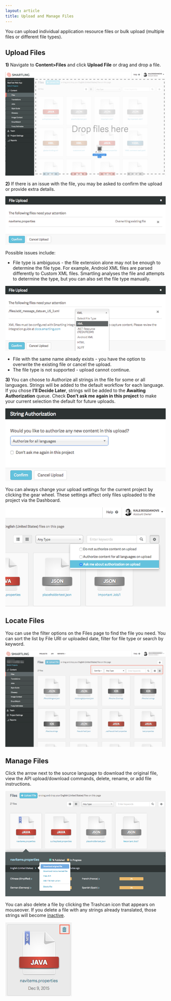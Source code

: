 ```yaml
---
layout: article
title: Upload and Manage Files
---
```



You can upload individual application resource files or bulk upload (multiple files or different file types).

## Upload Files

**1)** Navigate to **Content&gt;Files** and click **Upload File** or drag and drop a file.

![](/uploads/versions/uploadfiles---x----1254-811x---.png)

**2)** If there is an issue with the file, you may be asked to confirm the upload or provide extra details.

![](/uploads/versions/uploadfiles2---x----771-233x---.png)

Possible issues include:

* File type is ambiguous - the file extension alone may not be enough to determine the file type. For example, Android XML files are parsed differently to Custom XML files. Smartling analyses the file and attempts to determine the type, but you can also set the file type manually.


![](/uploads/versions/uploadfile3---x----772-312x---.png)

* File with the same name already exists - you have the option to overwrite the existing file or cancel the upload.
* The file type is not supported - upload cannot continue.


**3)** You can choose to Authorize all strings in the file for some or all languages. Strings will be added to the default workflow for each language. If you chose **I’ll Decide Later**, strings will be added to the **Awaiting Authorization** queue. Check **Don’t ask me again in this project** to make your current selection the default for future uploads.

![](/uploads/versions/uploadfiles4---x----576-261x---.png)

<div class='info'>
<p>You can always change your upload settings for the current project by clicking the gear wheel. These settings affect only files uploaded to the project via the Dashboard.</p>
<img alt='medium' src="/uploads/versions/uploadfile5---x----674-418x---.png">
</div>

## Locate Files

You can use the filter options on the Files page to find the file you need. You can sort the list by File URI or uploaded date, filter for file type or search by keyword.

![](/uploads/versions/uploadfile6---x----1246-744x---.png)

## Manage Files

Click the arrow next to the source language to download the original file, view the API upload/download commands, delete, rename, or add file instructions.

![](/uploads/versions/uploadingfile7---x----1006-660x---.png)

You can also delete a file by clicking the Trashcan icon that appears on mouseover. If you delete a file with any strings already translated, those strings will become [inactive](/knowledge-base/articles/inactive-strings/).

![](/uploads/versions/uploadfile8---x----209-232x---.png)